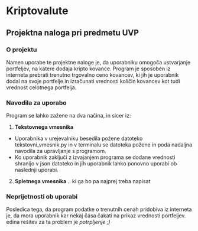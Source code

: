 # Kriptovalute
## Projektna naloga pri predmetu UVP
### O projektu
Namen uporabe te projektne naloge je, da uporabniku omogoča ustvarjanje portfeljev, na katere dodaja kripto kovance.
Program je sposoben iz interneta prebrati trenutno trgovalno ceno kovancev, ki jih je uporabnik dodal na svoje portfelje in 
izračunati vrednosti količin kovancev kot tudi vrednost celotnega portfelja.

### Navodila za uporabo
Program se lahko zažene na dva načina, in sicer iz:
1. **Tekstovnega vmesnika**
- Uporabnika v urejevalniku besedila požene datoteko tekstovni_vmesnik.py in v terminalu se datoteka požene in poda nadaljna navodila
za upravljanje s programom.
- Ko uporabnik zaključi z izvajanjem programa se dodane vrednosti shranijo v json datoteko in jih uporabnik lahko ponovno uporabi ob naslednji uporabi. 


2. **Spletnega vmesnika**
.. ki ga bo pa najprej treba napisat


### Neprijetnosti ob uporabi
Posledica tega, da program podatke o trenutnih cenah pridobiva iz interneta je, da mora uporabnik kar nekaj časa čakati na prikaz vrednosti portfeljev. edina rešitev za ta problem je *potrpljenje ;)*
